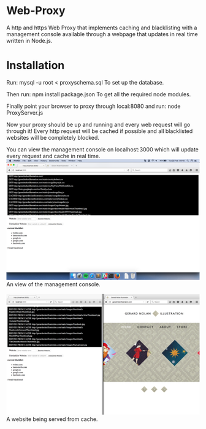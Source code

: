 # Web-Proxy
A http and https Web Proxy that implements caching and blacklisting with a management console available through a webpage that updates in real time written in Node.js.

# Installation
Run:
mysql -u root < proxyschema.sql
To set up the database.

Then run:
npm install package.json
To get all the required node modules.

Finally point your browser to proxy through local:8080 and run:
node ProxyServer.js

Now your proxy should be up and running and every web request will go through it!
Every http request will be cached if possible and all blacklisted websites will be completely blocked.

You can view the management console on localhost:3000 which will update every request and cache in real time.
<br>
<img src="images/Screen2.png"></img>
An view of the management console.
<br><br>
<img src="images/Screen3.png"></img>
A website being served from cache.

